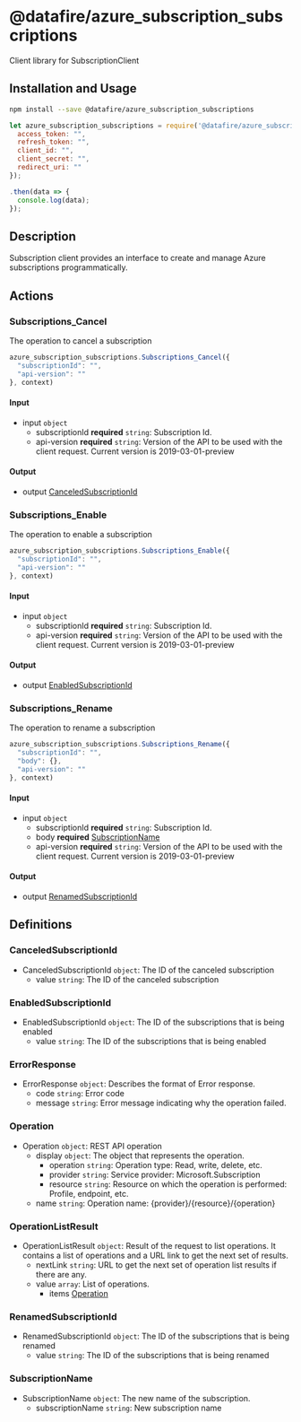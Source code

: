 # @datafire/azure_subscription_subscriptions

Client library for SubscriptionClient

## Installation and Usage
```bash
npm install --save @datafire/azure_subscription_subscriptions
```
```js
let azure_subscription_subscriptions = require('@datafire/azure_subscription_subscriptions').create({
  access_token: "",
  refresh_token: "",
  client_id: "",
  client_secret: "",
  redirect_uri: ""
});

.then(data => {
  console.log(data);
});
```

## Description

Subscription client provides an interface to create and manage Azure subscriptions programmatically.

## Actions

### Subscriptions_Cancel
The operation to cancel a subscription


```js
azure_subscription_subscriptions.Subscriptions_Cancel({
  "subscriptionId": "",
  "api-version": ""
}, context)
```

#### Input
* input `object`
  * subscriptionId **required** `string`: Subscription Id.
  * api-version **required** `string`: Version of the API to be used with the client request. Current version is 2019-03-01-preview

#### Output
* output [CanceledSubscriptionId](#canceledsubscriptionid)

### Subscriptions_Enable
The operation to enable a subscription


```js
azure_subscription_subscriptions.Subscriptions_Enable({
  "subscriptionId": "",
  "api-version": ""
}, context)
```

#### Input
* input `object`
  * subscriptionId **required** `string`: Subscription Id.
  * api-version **required** `string`: Version of the API to be used with the client request. Current version is 2019-03-01-preview

#### Output
* output [EnabledSubscriptionId](#enabledsubscriptionid)

### Subscriptions_Rename
The operation to rename a subscription


```js
azure_subscription_subscriptions.Subscriptions_Rename({
  "subscriptionId": "",
  "body": {},
  "api-version": ""
}, context)
```

#### Input
* input `object`
  * subscriptionId **required** `string`: Subscription Id.
  * body **required** [SubscriptionName](#subscriptionname)
  * api-version **required** `string`: Version of the API to be used with the client request. Current version is 2019-03-01-preview

#### Output
* output [RenamedSubscriptionId](#renamedsubscriptionid)



## Definitions

### CanceledSubscriptionId
* CanceledSubscriptionId `object`: The ID of the canceled subscription
  * value `string`: The ID of the canceled subscription

### EnabledSubscriptionId
* EnabledSubscriptionId `object`: The ID of the subscriptions that is being enabled
  * value `string`: The ID of the subscriptions that is being enabled

### ErrorResponse
* ErrorResponse `object`: Describes the format of Error response.
  * code `string`: Error code
  * message `string`: Error message indicating why the operation failed.

### Operation
* Operation `object`: REST API operation
  * display `object`: The object that represents the operation.
    * operation `string`: Operation type: Read, write, delete, etc.
    * provider `string`: Service provider: Microsoft.Subscription
    * resource `string`: Resource on which the operation is performed: Profile, endpoint, etc.
  * name `string`: Operation name: {provider}/{resource}/{operation}

### OperationListResult
* OperationListResult `object`: Result of the request to list operations. It contains a list of operations and a URL link to get the next set of results.
  * nextLink `string`: URL to get the next set of operation list results if there are any.
  * value `array`: List of operations.
    * items [Operation](#operation)

### RenamedSubscriptionId
* RenamedSubscriptionId `object`: The ID of the subscriptions that is being renamed
  * value `string`: The ID of the subscriptions that is being renamed

### SubscriptionName
* SubscriptionName `object`: The new name of the subscription.
  * subscriptionName `string`: New subscription name


